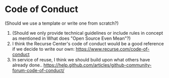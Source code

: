 # Code of Conduct 

(Should we use a template or write one from scratch?)

1. (Should we only provide technical guidelines or include rules in concept as mentioned in What does "Open Source Even Mean"?)
2. I think the Recurse Center's code of conduct would be a good reference if we decide to write our own: https://www.recurse.com/code-of-conduct
3. In service of reuse, I think we should build upon what others have already done.. https://help.github.com/articles/github-community-forum-code-of-conduct/
